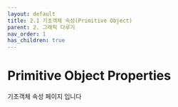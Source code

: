 ```yaml
---
layout: default
title: 2.1 기초객체 속성(Primitive Object)
parent: 2. 그래픽 다루기
nav_order: 1
has_children: true
---
```


# Primitive Object Properties

기초객체 속성 페이지 입니다